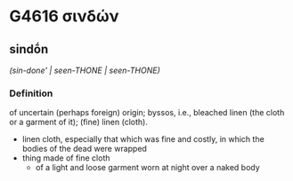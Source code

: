 # G4616 σινδών

## sindṓn

_(sin-done' | seen-THONE | seen-THONE)_

### Definition

of uncertain (perhaps foreign) origin; byssos, i.e., bleached linen (the cloth or a garment of it); (fine) linen (cloth).

- linen cloth, especially that which was fine and costly, in which the bodies of the dead were wrapped
- thing made of fine cloth
  - of a light and loose garment worn at night over a naked body

